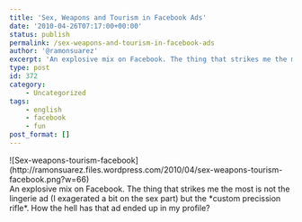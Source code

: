 ```yaml
---
title: 'Sex, Weapons and Tourism in Facebook Ads'
date: '2010-04-26T07:17:00+00:00'
status: publish
permalink: /sex-weapons-and-tourism-in-facebook-ads
author: '@ramonsuarez'
excerpt: 'An explosive mix on Facebook. The thing that strikes me the most is not the lingerie ad (I exagerated a bit on the sex part) but the custom precission rifle. How the hell has that ad ended up in my profile?'
type: post
id: 372
category:
    - Uncategorized
tags:
    - english
    - facebook
    - fun
post_format: []
---
```

<div class="p_embed p_image_embed">![Sex-weapons-tourism-facebook](http://ramonsuarez.files.wordpress.com/2010/04/sex-weapons-tourism-facebook.png?w=66)</div>An explosive mix on Facebook. The thing that strikes me the most is not the lingerie ad (I exagerated a bit on the sex part) but the *custom precission rifle*. How the hell has that ad ended up in my profile?